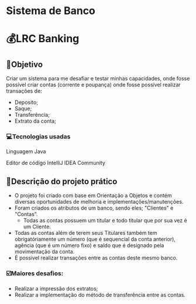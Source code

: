 # Sistema de Banco

# 💰LRC Banking

## 🎯Objetivo

Criar um sistema para me desafiar e testar minhas capacidades, onde fosse possível criar contas (corrente e poupança) onde fosse possível realizar transações de:

- Deposito;
- Saque;
- Transferência;
- Extrato da conta;

### 💻Tecnologias usadas

Linguagem Java

Editor de código IntelliJ IDEA Community

## 📜Descrição do projeto prático

- O projeto foi criado com base em Orientação a Objetos e contém diversas oportunidades de melhoria e implementações/manutenções.
- Foram criados os atributos de um banco, sendo eles; "Clientes" e "Contas”.
    - Todas as contas possuem um titular e todo titular que por sua vez é um Cliente.
- Todas as contas além de terem seus Titulares também tem obrigatóriamente um número (que é sequencial da conta anterior), agência (que é um número fixo) e saldo que é designado pela movimentação da conta.
- É possivel realizar transações entre as contas deste mesmo banco.

### ☑️Maiores desafios:

- Realizar a impressão dos extratos;
- Realizar a implementação do método de transferência entre as contas.
